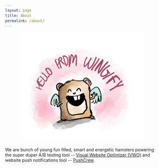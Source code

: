 ```yaml
---
layout: page
title: About
permalink: /about/
---
```


<center>
	<img src="/images/hamster-says-hello.png" width="400">
</center>

We are bunch of young fun filled, smart and energetic hamsters powering the
super duper A/B testing tool -- [Visual Website Optimizer (VWO)](https://vwo.com) and website push notifications tool -- [PushCrew](https://pushcrew.com).
